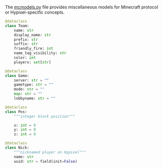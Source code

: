 The [mcmodels.py](../proxhy/mcmodels.py) file provides miscellaneous models for Minecraft protocol or Hypixel-specific concepts.

```py
@dataclass
class Team:
    name: str
    display_name: str
    prefix: str
    suffix: str
    friendly_fire: int
    name_tag_visibility: str
    color: int
    players: set[str]
```

```py
@dataclass
class Game:
    server: str = ""
    gametype: str = ""
    mode: str = ""
    map: str = ""
    lobbyname: str = ""
```

```py
@dataclass
class Pos:
    """integer block position"""

    x: int = 0
    y: int = 0
    z: int = 0
```

```py
@dataclass
class Nick:
    """nicknamed player on Hypixel"""
    name: str
    uuid: str = field(init=False)
```
